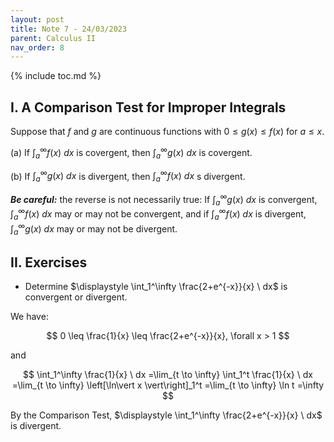 ```yaml
---
layout: post
title: Note 7 - 24/03/2023
parent: Calculus II
nav_order: 8
---
```


{% include toc.md %}

## I. A Comparison Test for Improper Integrals

Suppose that $f$ and $g$ are continuous functions with $0 \leq g(x) \leq f(x)$ for $a \leq x$.

(a) If $\int_a^\infty f(x) \ dx$ is covergent, then $\int_a^\infty g(x) \ dx$ is covergent.

(b) If $\int_a^\infty g(x) \ dx$ is divergent, then $\int_a^\infty f(x) \ dx$ s divergent.

_**Be careful:**_ the reverse is not necessarily true: If $\int_a^\infty g(x) \ dx$ is convergent, $\int_a^\infty f(x) \ dx$ may or may not be convergent, and if $\int_a^\infty f(x) \ dx$ is divergent, $\int_a^\infty g(x) \ dx$ may or may not be divergent.

## II. Exercises

* Determine $\displaystyle \int_1^\infty \frac{2+e^{-x}}{x} \ dx$ is convergent or divergent.
  
We have:

$$
0 \leq \frac{1}{x} \leq \frac{2+e^{-x}}{x}, \forall x > 1
$$

and

$$
\int_1^\infty \frac{1}{x} \ dx
=\lim_{t \to \infty} \int_1^t \frac{1}{x} \ dx
=\lim_{t \to \infty} \left[\ln\vert x \vert\right]_1^t
=\lim_{t \to \infty} \ln t
=\infty
$$

By the Comparison Test, $\displaystyle \int_1^\infty \frac{2+e^{-x}}{x} \ dx$ is divergent.